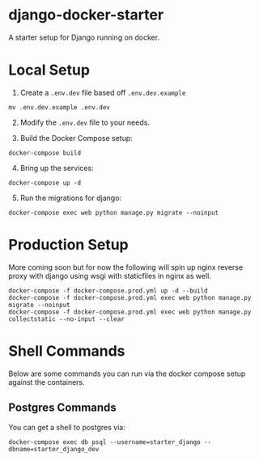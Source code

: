 # django-docker-starter
A starter setup for Django running on docker.

# Local Setup

1. Create a `.env.dev` file based off `.env.dev.example`

```
mv .env.dev.example .env.dev
```

2. Modify the `.env.dev` file to your needs.

3. Build the Docker Compose setup:

```
docker-compose build
```


4. Bring up the services:

```
docker-compose up -d
```

5. Run the migrations for django:

```
docker-compose exec web python manage.py migrate --noinput
```

# Production Setup
More coming soon but for now the following will spin up nginx reverse proxy with django using wsgi with staticfiles in nginx as well.

```
docker-compose -f docker-compose.prod.yml up -d --build
docker-compose -f docker-compose.prod.yml exec web python manage.py migrate --noinput
docker-compose -f docker-compose.prod.yml exec web python manage.py collectstatic --no-input --clear
```

# Shell Commands
Below are some commands you can run via the docker compose setup against the containers.

## Postgres Commands
You can get a shell to postgres via:

```
docker-compose exec db psql --username=starter_django --dbname=starter_django_dev
```